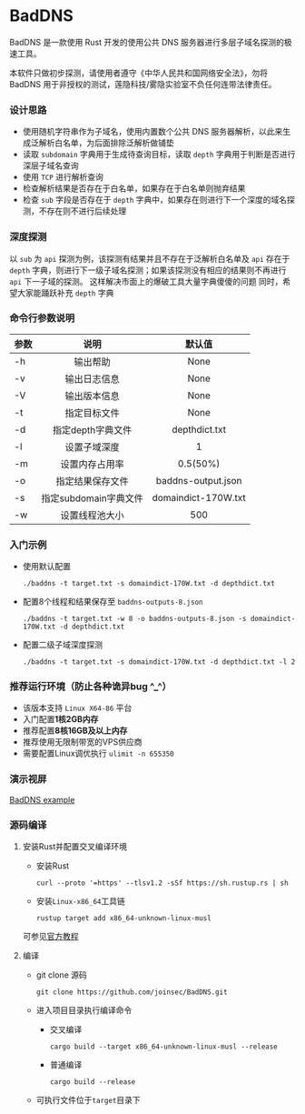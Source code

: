 # BadDNS

BadDNS 是一款使用 Rust 开发的使用公共 DNS 服务器进行多层子域名探测的极速工具。

本软件只做初步探测，请使用者遵守《中华人民共和国网络安全法》，勿将 BadDNS 用于非授权的测试，莲隐科技/雾隐实验室不负任何连带法律责任。

### 设计思路

- 使用随机字符串作为子域名，使用内置数个公共 DNS 服务器解析，以此来生成泛解析白名单，为后面排除泛解析做铺垫
- 读取 `subdomain` 字典用于生成待查询目标，读取 `depth` 字典用于判断是否进行深层子域名查询
- 使用 `TCP` 进行解析查询
- 检查解析结果是否存在于白名单，如果存在于白名单则抛弃结果
- 检查 `sub` 字段是否存在于 `depth` 字典中，如果存在则进行下一个深度的域名探测，不存在则不进行后续处理

### 深度探测

以 `sub` 为 `api` 探测为例，该探测有结果并且不存在于泛解析白名单及 `api` 存在于 `depth` 字典，则进行下一级子域名探测；如果该探测没有相应的结果则不再进行 `api` 下一子域的探测。
这样解决市面上的爆破工具大量字典傻傻的问题
同时，希望大家能踊跃补充 `depth` 字典

### 命令行参数说明

| 参数      | 说明          | 默认值|
| ------------- |:-------------:|:--------:|
| -h     | 输出帮助          | None|
| -v     | 输出日志信息      | None|
| -V     | 输出版本信息      | None|
| -t     | 指定目标文件      | None|   
| -d     | 指定depth字典文件 | depthdict.txt|
| -l     | 设置子域深度      | 1|
| -m     | 设置内存占用率    | 0.5(50%)|
| -o     | 指定结果保存文件   |baddns-output.json|
| -s     | 指定subdomain字典文件| domaindict-170W.txt|
| -w     | 设置线程池大小|500|

### 入门示例

- 使用默认配置

    `./baddns -t target.txt -s domaindict-170W.txt -d depthdict.txt`

- 配置8个线程和结果保存至 `baddns-outputs-8.json`

    `./baddns -t target.txt -w 8 -o baddns-outputs-8.json -s domaindict-170W.txt -d depthdict.txt`

- 配置二级子域深度探测

    `./baddns -t target.txt -s domaindict-170W.txt -d depthdict.txt -l 2`

### 推荐运行环境（防止各种诡异bug ^_^）

- 该版本支持 `Linux X64-86` 平台
- 入门配置**1核2GB内存**
- 推荐配置**8核16GB及以上内存**
- 推荐使用无限制带宽的VPS供应商
- 需要配置Linux调优执行 `ulimit -n 655350`

### 演示视屏
[BadDNS example](https://youtu.be/OU0Sq7zt_iI)

### 源码编译

1. 安装Rust并配置交叉编译环境

    - 安装Rust 
    
        `curl --proto '=https' --tlsv1.2 -sSf https://sh.rustup.rs | sh`
    
    - 安装`Linux-x86_64`工具链
    
        `rustup target add x86_64-unknown-linux-musl`
  
   可参见[官方教程](https://www.rust-lang.org/learn/get-started)

2. 编译
    
    - git clone 源码
  
        `git clone https://github.com/joinsec/BadDNS.git`
     
    - 进入项目目录执行编译命令
    
      - 交叉编译
        
        `cargo build --target x86_64-unknown-linux-musl --release`
        
      - 普通编译
      
        `cargo build --release`
    
    - 可执行文件位于`target`目录下

        
    
